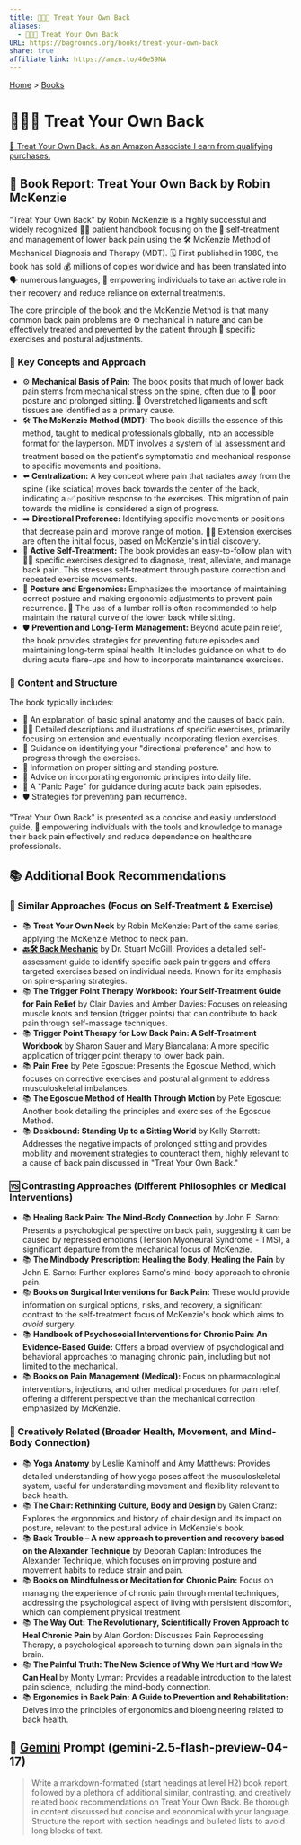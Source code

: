 ```yaml
---
title: 🍬🫵🔙 Treat Your Own Back
aliases:
  - 🍬🫵🔙 Treat Your Own Back
URL: https://bagrounds.org/books/treat-your-own-back
share: true
affiliate link: https://amzn.to/46e59NA
---
```

[Home](../index.md) > [Books](./index.md)  
# 🍬🫵🔙 Treat Your Own Back  
[🛒 Treat Your Own Back. As an Amazon Associate I earn from qualifying purchases.](https://amzn.to/46e59NA)  
  
## 📖 Book Report: Treat Your Own Back by Robin McKenzie  
  
"Treat Your Own Back" by Robin McKenzie is a highly successful and widely recognized 🧑‍⚕️ patient handbook focusing on the 🤕 self-treatment and management of lower back pain using the 🛠️ McKenzie Method of Mechanical Diagnosis and Therapy (MDT). 🗓️ First published in 1980, the book has sold 💰 millions of copies worldwide and has been translated into 🗣️ numerous languages, 🤝 empowering individuals to take an active role in their recovery and reduce reliance on external treatments.  
  
The core principle of the book and the McKenzie Method is that many common back pain problems are ⚙️ mechanical in nature and can be effectively treated and prevented by the patient through 💪 specific exercises and postural adjustments.  
  
### 🔑 Key Concepts and Approach  
  
* ⚙️ **Mechanical Basis of Pain:** The book posits that much of lower back pain stems from mechanical stress on the spine, often due to 🧍 poor posture and prolonged sitting. 🤕 Overstretched ligaments and soft tissues are identified as a primary cause.  
* 🛠️ **The McKenzie Method (MDT):** The book distills the essence of this method, taught to medical professionals globally, into an accessible format for the layperson. MDT involves a system of 📊 assessment and treatment based on the patient's symptomatic and mechanical response to specific movements and positions.  
* ⬅️ **Centralization:** A key concept where pain that radiates away from the spine (like sciatica) moves back towards the center of the back, indicating a ✅ positive response to the exercises. This migration of pain towards the midline is considered a sign of progress.  
* ➡️ **Directional Preference:** Identifying specific movements or positions that decrease pain and improve range of motion. 🤸‍♂️ Extension exercises are often the initial focus, based on McKenzie's initial discovery.  
* 💪 **Active Self-Treatment:** The book provides an easy-to-follow plan with 🤸‍♂️ specific exercises designed to diagnose, treat, alleviate, and manage back pain. This stresses self-treatment through posture correction and repeated exercise movements.  
* 🧍 **Posture and Ergonomics:** Emphasizes the importance of maintaining correct posture and making ergonomic adjustments to prevent pain recurrence. 🧲 The use of a lumbar roll is often recommended to help maintain the natural curve of the lower back while sitting.  
* 🛡️ **Prevention and Long-Term Management:** Beyond acute pain relief, the book provides strategies for preventing future episodes and maintaining long-term spinal health. It includes guidance on what to do during acute flare-ups and how to incorporate maintenance exercises.  
  
### 📝 Content and Structure  
  
The book typically includes:  
  
* 🦴 An explanation of basic spinal anatomy and the causes of back pain.  
* 🤸‍♂️ Detailed descriptions and illustrations of specific exercises, primarily focusing on extension and eventually incorporating flexion exercises.  
* 🧭 Guidance on identifying your "directional preference" and how to progress through the exercises.  
* 🧍 Information on proper sitting and standing posture.  
* 💺 Advice on incorporating ergonomic principles into daily life.  
* 🚨 A "Panic Page" for guidance during acute back pain episodes.  
* 🛡️ Strategies for preventing pain recurrence.  
  
"Treat Your Own Back" is presented as a concise and easily understood guide, 🤝 empowering individuals with the tools and knowledge to manage their back pain effectively and reduce dependence on healthcare professionals.  
  
## 📚 Additional Book Recommendations  
  
### 🤝 Similar Approaches (Focus on Self-Treatment & Exercise)  
  
* 📚 **Treat Your Own Neck** by Robin McKenzie: Part of the same series, applying the McKenzie Method to neck pain.  
* **[🔙🛠️ Back Mechanic](./back-mechanic.md)** by Dr. Stuart McGill: Provides a detailed self-assessment guide to identify specific back pain triggers and offers targeted exercises based on individual needs. Known for its emphasis on spine-sparing strategies.  
* 📚 **The Trigger Point Therapy Workbook: Your Self-Treatment Guide for Pain Relief** by Clair Davies and Amber Davies: Focuses on releasing muscle knots and tension (trigger points) that can contribute to back pain through self-massage techniques.  
* 📚 **Trigger Point Therapy for Low Back Pain: A Self-Treatment Workbook** by Sharon Sauer and Mary Biancalana: A more specific application of trigger point therapy to lower back pain.  
* 📚 **Pain Free** by Pete Egoscue: Presents the Egoscue Method, which focuses on corrective exercises and postural alignment to address musculoskeletal imbalances.  
* 📚 **The Egoscue Method of Health Through Motion** by Pete Egoscue: Another book detailing the principles and exercises of the Egoscue Method.  
* 📚 **Deskbound: Standing Up to a Sitting World** by Kelly Starrett: Addresses the negative impacts of prolonged sitting and provides mobility and movement strategies to counteract them, highly relevant to a cause of back pain discussed in "Treat Your Own Back."  
  
### 🆚 Contrasting Approaches (Different Philosophies or Medical Interventions)  
  
* 📚 **Healing Back Pain: The Mind-Body Connection** by John E. Sarno: Presents a psychological perspective on back pain, suggesting it can be caused by repressed emotions (Tension Myoneural Syndrome - TMS), a significant departure from the mechanical focus of McKenzie.  
* 📚 **The Mindbody Prescription: Healing the Body, Healing the Pain** by John E. Sarno: Further explores Sarno's mind-body approach to chronic pain.  
* 📚 **Books on Surgical Interventions for Back Pain:** These would provide information on surgical options, risks, and recovery, a significant contrast to the self-treatment focus of McKenzie's book which aims to *avoid* surgery.  
* 📚 **Handbook of Psychosocial Interventions for Chronic Pain: An Evidence-Based Guide:** Offers a broad overview of psychological and behavioral approaches to managing chronic pain, including but not limited to the mechanical.  
* 📚 **Books on Pain Management (Medical):** Focus on pharmacological interventions, injections, and other medical procedures for pain relief, offering a different perspective than the mechanical correction emphasized by McKenzie.  
  
### 🧠 Creatively Related (Broader Health, Movement, and Mind-Body Connection)  
  
* 📚 **Yoga Anatomy** by Leslie Kaminoff and Amy Matthews: Provides detailed understanding of how yoga poses affect the musculoskeletal system, useful for understanding movement and flexibility relevant to back health.  
* 📚 **The Chair: Rethinking Culture, Body and Design** by Galen Cranz: Explores the ergonomics and history of chair design and its impact on posture, relevant to the postural advice in McKenzie's book.  
* 📚 **Back Trouble – A new approach to prevention and recovery based on the Alexander Technique** by Deborah Caplan: Introduces the Alexander Technique, which focuses on improving posture and movement habits to reduce strain and pain.  
* 📚 **Books on Mindfulness or Meditation for Chronic Pain:** Focus on managing the experience of chronic pain through mental techniques, addressing the psychological aspect of living with persistent discomfort, which can complement physical treatment.  
* 📚 **The Way Out: The Revolutionary, Scientifically Proven Approach to Heal Chronic Pain** by Alan Gordon: Discusses Pain Reprocessing Therapy, a psychological approach to turning down pain signals in the brain.  
* 📚 **The Painful Truth: The New Science of Why We Hurt and How We Can Heal** by Monty Lyman: Provides a readable introduction to the latest pain science, including the mind-body connection.  
* 📚 **Ergonomics in Back Pain: A Guide to Prevention and Rehabilitation:** Delves into the principles of ergonomics and bioengineering related to back health.  
  
## 💬 [Gemini](../software/gemini.md) Prompt (gemini-2.5-flash-preview-04-17)  
> Write a markdown-formatted (start headings at level H2) book report, followed by a plethora of additional similar, contrasting, and creatively related book recommendations on Treat Your Own Back. Be thorough in content discussed but concise and economical with your language. Structure the report with section headings and bulleted lists to avoid long blocks of text.